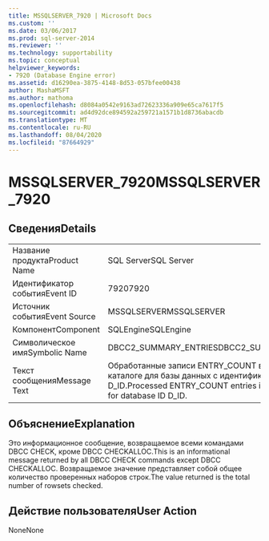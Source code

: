 ```yaml
---
title: MSSQLSERVER_7920 | Microsoft Docs
ms.custom: ''
ms.date: 03/06/2017
ms.prod: sql-server-2014
ms.reviewer: ''
ms.technology: supportability
ms.topic: conceptual
helpviewer_keywords:
- 7920 (Database Engine error)
ms.assetid: d16290ea-3875-4148-8d53-057bfee00438
author: MashaMSFT
ms.author: mathoma
ms.openlocfilehash: d8084a0542e9163ad72623336a909e65ca7617f5
ms.sourcegitcommit: ad4d92dce894592a259721a1571b1d8736abacdb
ms.translationtype: MT
ms.contentlocale: ru-RU
ms.lasthandoff: 08/04/2020
ms.locfileid: "87664929"
---
```

# <a name="mssqlserver_7920"></a><span data-ttu-id="a3c44-102">MSSQLSERVER_7920</span><span class="sxs-lookup"><span data-stu-id="a3c44-102">MSSQLSERVER_7920</span></span>
    
## <a name="details"></a><span data-ttu-id="a3c44-103">Сведения</span><span class="sxs-lookup"><span data-stu-id="a3c44-103">Details</span></span>  
  
|||  
|-|-|  
|<span data-ttu-id="a3c44-104">Название продукта</span><span class="sxs-lookup"><span data-stu-id="a3c44-104">Product Name</span></span>|<span data-ttu-id="a3c44-105">SQL Server</span><span class="sxs-lookup"><span data-stu-id="a3c44-105">SQL Server</span></span>|  
|<span data-ttu-id="a3c44-106">Идентификатор события</span><span class="sxs-lookup"><span data-stu-id="a3c44-106">Event ID</span></span>|<span data-ttu-id="a3c44-107">7920</span><span class="sxs-lookup"><span data-stu-id="a3c44-107">7920</span></span>|  
|<span data-ttu-id="a3c44-108">Источник события</span><span class="sxs-lookup"><span data-stu-id="a3c44-108">Event Source</span></span>|<span data-ttu-id="a3c44-109">MSSQLSERVER</span><span class="sxs-lookup"><span data-stu-id="a3c44-109">MSSQLSERVER</span></span>|  
|<span data-ttu-id="a3c44-110">Компонент</span><span class="sxs-lookup"><span data-stu-id="a3c44-110">Component</span></span>|<span data-ttu-id="a3c44-111">SQLEngine</span><span class="sxs-lookup"><span data-stu-id="a3c44-111">SQLEngine</span></span>|  
|<span data-ttu-id="a3c44-112">Символическое имя</span><span class="sxs-lookup"><span data-stu-id="a3c44-112">Symbolic Name</span></span>|<span data-ttu-id="a3c44-113">DBCC2_SUMMARY_ENTRIES</span><span class="sxs-lookup"><span data-stu-id="a3c44-113">DBCC2_SUMMARY_ENTRIES</span></span>|  
|<span data-ttu-id="a3c44-114">Текст сообщения</span><span class="sxs-lookup"><span data-stu-id="a3c44-114">Message Text</span></span>|<span data-ttu-id="a3c44-115">Обработанные записи ENTRY_COUNT в системном каталоге для базы данных с идентификатором D_ID.</span><span class="sxs-lookup"><span data-stu-id="a3c44-115">Processed ENTRY_COUNT entries in system catalog for database ID D_ID.</span></span>|  
  
## <a name="explanation"></a><span data-ttu-id="a3c44-116">Объяснение</span><span class="sxs-lookup"><span data-stu-id="a3c44-116">Explanation</span></span>  
 <span data-ttu-id="a3c44-117">Это информационное сообщение, возвращаемое всеми командами DBCC CHECK, кроме DBCC CHECKALLOC.</span><span class="sxs-lookup"><span data-stu-id="a3c44-117">This is an informational message returned by all DBCC CHECK commands except DBCC CHECKALLOC.</span></span> <span data-ttu-id="a3c44-118">Возвращаемое значение представляет собой общее количество проверенных наборов строк.</span><span class="sxs-lookup"><span data-stu-id="a3c44-118">The value returned is the total number of rowsets checked.</span></span>  
  
## <a name="user-action"></a><span data-ttu-id="a3c44-119">Действие пользователя</span><span class="sxs-lookup"><span data-stu-id="a3c44-119">User Action</span></span>  
 <span data-ttu-id="a3c44-120">None</span><span class="sxs-lookup"><span data-stu-id="a3c44-120">None</span></span>  
  
  
